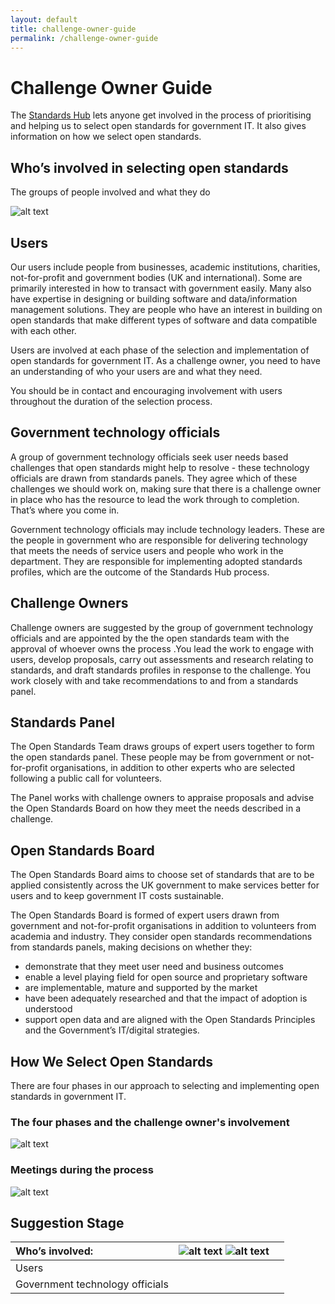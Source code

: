 ```yaml
---
layout: default
title: challenge-owner-guide
permalink: /challenge-owner-guide
---
```


# Challenge Owner Guide

The [Standards Hub](https://github.com/alphagov/-and-data-standards) lets anyone get involved in the process of prioritising and helping us to select open standards for government IT. It also gives information on how we select open standards.

## Who’s involved in selecting open standards

The groups of people involved and what they do

![alt text](https://github.com/alphagov/tech-and-data-standards/blob/master/docs/images/whos%20involved%20in%20process.png)

## Users

Our users include people from businesses, academic institutions, charities, not-for-profit  and government bodies (UK and international). Some are primarily interested in how to transact with government easily. Many also have expertise in designing or building software and data/information management solutions. They are people who have an interest in building on open standards that make different types of software and data compatible with each other.

Users are involved at each phase of the selection and implementation of open standards for government IT. As a challenge owner, you need to have an understanding of who your users are and what they need.

You should be in contact and encouraging involvement with users throughout the duration of the selection process.

## Government technology officials

A group of government technology officials seek user needs based challenges that open standards might help to resolve - these technology officials are drawn from standards panels. They agree which of these challenges we should work on, making sure that there is a challenge owner in place who has the resource to lead the work through to completion. That’s where you come in.

Government technology officials may include technology leaders. These are the people in government who are responsible for delivering technology that meets the needs of service users and people who work in the department. They are responsible for implementing adopted standards profiles, which are the outcome of the Standards Hub process.

## Challenge Owners

Challenge owners are suggested by the group of government technology officials and are appointed by the the open standards team with the approval of whoever owns the process .You lead the work to engage with users, develop proposals, carry out assessments and research relating to standards, and draft standards profiles in response to the challenge. You work closely with and take recommendations to and from a standards panel. 

## Standards Panel

The Open Standards Team draws groups of expert users together to form the open standards panel. These people may be from government or not-for-profit organisations, in addition to other experts who are selected following a public call for volunteers. 

The Panel works with challenge owners to appraise proposals and advise the Open Standards Board on how they meet the needs described in a challenge.

## Open Standards Board

The Open Standards Board aims to choose set of standards that are to be applied consistently across the UK government to make services better for users and to keep government IT costs sustainable.

The Open Standards Board is formed of expert users drawn from government and not-for-profit organisations in addition to volunteers from academia and industry. They consider open standards recommendations from standards panels, making decisions on whether they:

* demonstrate that they meet user need and business outcomes
* enable a level playing field for open source and proprietary software
* are implementable, mature and supported by the market
* have been adequately researched and that the impact of adoption is understood
* support open data and are aligned with the Open Standards Principles and the Government’s IT/digital strategies.

## How We Select Open Standards

There are four phases in our approach to selecting and implementing open standards in government IT.

### The four phases and the challenge owner's involvement

![alt text](https://github.com/alphagov/tech-and-data-standards/blob/master/docs/images/four%20stages.png)

### Meetings during the process

![alt text](https://github.com/alphagov/tech-and-data-standards/blob/master/docs/images/meeting.png)

## Suggestion Stage

Who’s involved: | ![alt text](https://github.com/alphagov/tech-and-data-standards/blob/master/docs/images/user-icon.png) ![alt text](https://github.com/alphagov/tech-and-data-standards/blob/master/docs/images/gov-tech-official-icon.png)  |  |  
:--- | --- | --- |
Users|  |  |
Government technology officials|  | 














